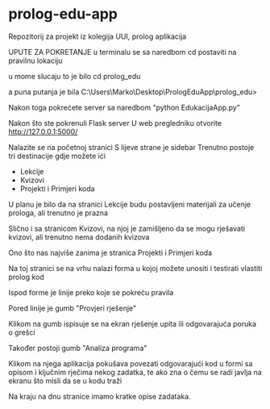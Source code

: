 # prolog-edu-app
Repozitorij za projekt iz kolegija UUI, prolog aplikacija

UPUTE ZA POKRETANJE
u terminalu se sa naredbom cd postaviti na pravilnu lokaciju

u mome slucaju to je bilo
cd prolog_edu

a puna putanja je bila C:\Users\Marko\Desktop\PrologEduApp\prolog_edu>

Nakon toga pokrećete server sa naredbom "python EdukacijaApp.py"

Nakon što ste pokrenuli Flask server
U web pregledniku otvorite http://127.0.0.1:5000/

Nalazite se na početnoj stranici
S lijeve strane je sidebar
Trenutno postoje tri destinacije gdje možete ići
- Lekcije
- Kvizovi
- Projekti i Primjeri koda

U planu je bilo da na stranici Lekcije budu postavljeni materijali za učenje prologa, ali trenutno je prazna

Slično i sa stranicom Kvizovi, na njoj je zamišljeno da se mogu rješavati kvizovi, ali trenutno nema dodanih kvizova

Ono što nas najviše zanima je stranica Projekti i Primjeri koda

Na toj stranici se na vrhu nalazi forma u kojoj možete unositi i testirati vlastiti prolog kod

Ispod forme je linije preko koje se pokreću pravila

Pored linije je gumb "Provjeri rješenje"

Klikom na gumb ispisuje se na ekran rješenje upita ili odgovarajuća poruka o grešci

Također postoji gumb "Analiza programa"

Klikom na njega aplikacija pokušava povezati odgovarajući kod u formi sa opisom i ključnim rječima nekog zadatka, te ako zna o čemu se radi javlja na ekranu što misli da se u kodu traži

Na kraju na dnu stranice imamo kratke opise zadataka.
